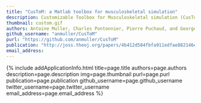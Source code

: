 ```yaml
---
title: "CusToM: a Matlab toolbox for musculoskeletal simulation"
description: Customizable Toolbox for Musculoskeletal simulation (CusToM)
thumbnail: custom.gif
authors: Antoine Muller, Charles Pontonnier, Pierre Puchaud, and Georges Dumont
github_username: "anmuller/CusToM"
purl: "https://github.com/anmuller/CusToM"
publication: "http://joss.theoj.org/papers/4b412d584fbfa911edfae882146e2cd3"
email_address:
---
```


<!--HTML / LIQUID stuff to render picture and links  -->
{% include addApplicationInfo.html title=page.title authors=page.authors description=page.description img=page.thumbnail purl=page.purl publication=page.publication github_username=page.github_username twitter_username=page.twitter_username email_address=page.email_address %}

<!-- START OF FREE MARKDOWN  -->
